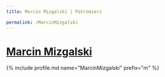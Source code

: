 ```yaml
---
title: Marcin Mizgalski | Patromierz

permalink: /MarcinMizgalski
---
```


# [Marcin Mizgalski](https://patronite.pl/MarcinMizgalski)

{% include profile.md name="MarcinMizgalski" prefix="m" %}

